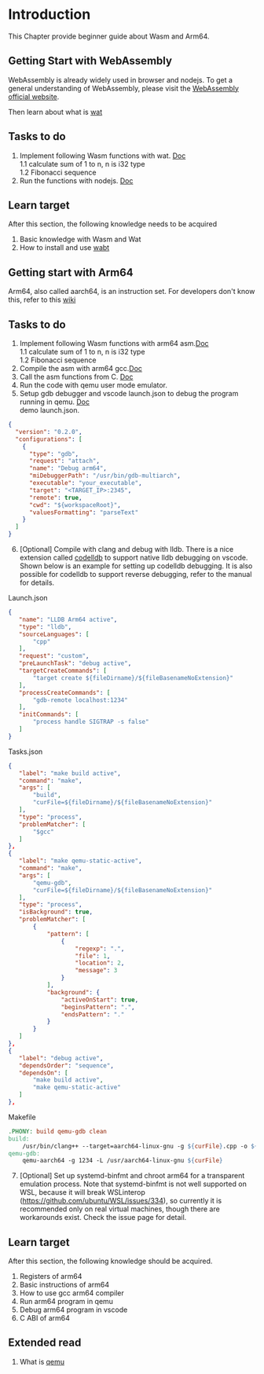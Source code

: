 # Introduction

This Chapter provide beginner guide about Wasm and Arm64.

## Getting Start with WebAssembly

WebAssembly is already widely used in browser and nodejs.
To get a general understanding of WebAssembly, please visit the [WebAssembly official website](https://webassembly.org/).

Then learn about what is [wat](https://developer.mozilla.org/en-US/docs/WebAssembly/Understanding_the_text_format)

## Tasks to do

1. Implement following Wasm functions with wat. [Doc](https://developer.mozilla.org/en-US/docs/WebAssembly/Text_format_to_Wasm)<br/>
   1.1 calculate sum of 1 to n, n is i32 type<br/>
   1.2 Fibonacci sequence<br/>
2. Run the functions with nodejs. [Doc](https://nodejs.org/en/learn/getting-started/nodejs-with-webassembly)

## Learn target

After this section, the following knowledge needs to be acquired

1. Basic knowledge with Wasm and Wat
2. How to install and use [wabt](https://github.com/webassembly/wabt)

## Getting start with Arm64

Arm64, also called aarch64, is an instruction set. For developers don't know this, refer to this [wiki](https://en.wikipedia.org/wiki/AArch64)

## Tasks to do

1. Implement following Wasm functions with arm64 asm.[Doc](https://book.hacktricks.xyz/macos-hardening/macos-security-and-privilege-escalation/macos-apps-inspecting-debugging-and-fuzzing/arm64-basic-assembly)<br/>
   1.1 calculate sum of 1 to n, n is i32 type<br/>
   1.2 Fibonacci sequence<br/>
2. Compile the asm with arm64 gcc.[Doc](https://azeria-labs.com/arm-on-x86-qemu-user/)
3. Call the asm functions from C. [Doc](https://learn.microsoft.com/en-us/cpp/build/arm64-windows-abi-conventions?view=msvc-170)
4. Run the code with qemu user mode emulator.
5. Setup gdb debugger and vscode launch.json to debug the program running in qemu. [Doc](https://code.visualstudio.com/docs/cpp/launch-json-reference)<br/>
   demo launch.json.

```json
{
  "version": "0.2.0",
  "configurations": [
    {
      "type": "gdb",
      "request": "attach",
      "name": "Debug arm64",
      "miDebuggerPath": "/usr/bin/gdb-multiarch",
      "executable": "your_executable",
      "target": "<TARGET_IP>:2345",
      "remote": true,
      "cwd": "${workspaceRoot}",
      "valuesFormatting": "parseText"
    }
  ]
}
```
6. [Optional] Compile with clang and debug with lldb. There is a nice extension called [codelldb](https://github.com/vadimcn/codelldb/blob/master/MANUAL.md) to support native lldb debugging on vscode. Shown below is an example for setting up codelldb debugging. It is also possible for codelldb to support reverse debugging, refer to the manual for details.

Launch.json

```json
{
   "name": "LLDB Arm64 active",
   "type": "lldb",
   "sourceLanguages": [
       "cpp"
   ],
   "request": "custom",
   "preLaunchTask": "debug active",
   "targetCreateCommands": [
       "target create ${fileDirname}/${fileBasenameNoExtension}"
   ],
   "processCreateCommands": [
       "gdb-remote localhost:1234"
   ],
   "initCommands": [
       "process handle SIGTRAP -s false"
   ]
}
```

Tasks.json
```json
{
   "label": "make build active",
   "command": "make",
   "args": [
       "build",
       "curFile=${fileDirname}/${fileBasenameNoExtension}"
   ],
   "type": "process",
   "problemMatcher": [
       "$gcc"
   ]
},
{
   "label": "make qemu-static-active",
   "command": "make",
   "args": [
       "qemu-gdb",
       "curFile=${fileDirname}/${fileBasenameNoExtension}"
   ],
   "type": "process",
   "isBackground": true,
   "problemMatcher": [
       {
           "pattern": [
               {
                   "regexp": ".",
                   "file": 1,
                   "location": 2,
                   "message": 3
               }
           ],
           "background": {
               "activeOnStart": true,
               "beginsPattern": ".",
               "endsPattern": "."
           }
       }
   ]
},
{
   "label": "debug active",
   "dependsOrder": "sequence",
   "dependsOn": [
       "make build active",
       "make qemu-static-active"
   ]
},
```

Makefile
```makefile
.PHONY: build qemu-gdb clean
build:
	/usr/bin/clang++ --target=aarch64-linux-gnu -g ${curFile}.cpp -o ${curFile}
qemu-gdb: 
	qemu-aarch64 -g 1234 -L /usr/aarch64-linux-gnu ${curFile}
```

7. [Optional] Set up systemd-binfmt and chroot arm64 for a transparent emulation process. Note that systemd-binfmt is not well supported on WSL, because it will break WSLinterop (https://github.com/ubuntu/WSL/issues/334), so currently it is recommended only on real virtual machines, though there are workarounds exist. Check the issue page for detail. 
   
## Learn target

After this section, the following knowledge should be acquired.

1. Registers of arm64
2. Basic instructions of arm64
3. How to use gcc arm64 compiler
4. Run arm64 program in qemu
5. Debug arm64 program in vscode
6. C ABI of arm64

## Extended read

1. What is [qemu](https://medium.com/@cds.chamath/whats-qemu-c47c2d0297d3)
